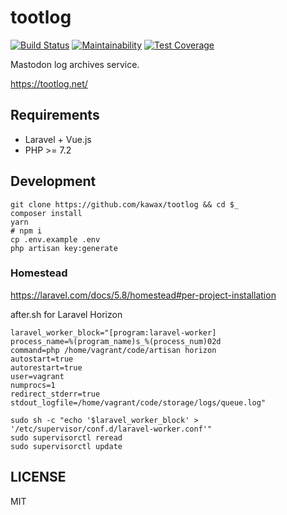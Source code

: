 # tootlog
[![Build Status](https://travis-ci.com/kawax/tootlog.svg?branch=master)](https://travis-ci.com/kawax/tootlog)
[![Maintainability](https://api.codeclimate.com/v1/badges/5c9cb2346887324c8882/maintainability)](https://codeclimate.com/github/kawax/tootlog/maintainability)
[![Test Coverage](https://api.codeclimate.com/v1/badges/5c9cb2346887324c8882/test_coverage)](https://codeclimate.com/github/kawax/tootlog/test_coverage)

Mastodon log archives service.

https://tootlog.net/

## Requirements
- Laravel + Vue.js
- PHP >= 7.2

## Development

```
git clone https://github.com/kawax/tootlog && cd $_
composer install
yarn
# npm i
cp .env.example .env
php artisan key:generate
```

### Homestead
https://laravel.com/docs/5.8/homestead#per-project-installation

after.sh for Laravel Horizon
```
laravel_worker_block="[program:laravel-worker]
process_name=%(program_name)s_%(process_num)02d
command=php /home/vagrant/code/artisan horizon
autostart=true
autorestart=true
user=vagrant
numprocs=1
redirect_stderr=true
stdout_logfile=/home/vagrant/code/storage/logs/queue.log"

sudo sh -c "echo '$laravel_worker_block' > '/etc/supervisor/conf.d/laravel-worker.conf'"
sudo supervisorctl reread
sudo supervisorctl update
```

## LICENSE
MIT

